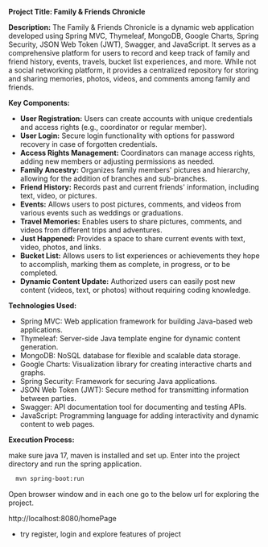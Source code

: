 **Project Title: Family & Friends Chronicle**

**Description:**
The Family & Friends Chronicle is a dynamic web application developed using Spring MVC, Thymeleaf, MongoDB, Google Charts, Spring Security, JSON Web Token (JWT), Swagger, and JavaScript. It serves as a comprehensive platform for users to record and keep track of family and friend history, events, travels, bucket list experiences, and more. While not a social networking platform, it provides a centralized repository for storing and sharing memories, photos, videos, and comments among family and friends.

**Key Components:**
- **User Registration:** Users can create accounts with unique credentials and access rights (e.g., coordinator or regular member).
- **User Login:** Secure login functionality with options for password recovery in case of forgotten credentials.
- **Access Rights Management:** Coordinators can manage access rights, adding new members or adjusting permissions as needed.
- **Family Ancestry:** Organizes family members' pictures and hierarchy, allowing for the addition of branches and sub-branches.
- **Friend History:** Records past and current friends' information, including text, video, or pictures.
- **Events:** Allows users to post pictures, comments, and videos from various events such as weddings or graduations.
- **Travel Memories:** Enables users to share pictures, comments, and videos from different trips and adventures.
- **Just Happened:** Provides a space to share current events with text, video, photos, and links.
- **Bucket List:** Allows users to list experiences or achievements they hope to accomplish, marking them as complete, in progress, or to be completed.
- **Dynamic Content Update:** Authorized users can easily post new content (videos, text, or photos) without requiring coding knowledge.

**Technologies Used:**
- Spring MVC: Web application framework for building Java-based web applications.
- Thymeleaf: Server-side Java template engine for dynamic content generation.
- MongoDB: NoSQL database for flexible and scalable data storage.
- Google Charts: Visualization library for creating interactive charts and graphs.
- Spring Security: Framework for securing Java applications.
- JSON Web Token (JWT): Secure method for transmitting information between parties.
- Swagger: API documentation tool for documenting and testing APIs.
- JavaScript: Programming language for adding interactivity and dynamic content to web pages.


**Execution Process:**

make sure java 17, maven is installed and set up. Enter into the project directory and run the spring application.
```bash
  mvn spring-boot:run
  ```
Open browser window and in each one go to the below url for exploring the project.

http://localhost:8080/homePage 

- try register, login and explore features of project
